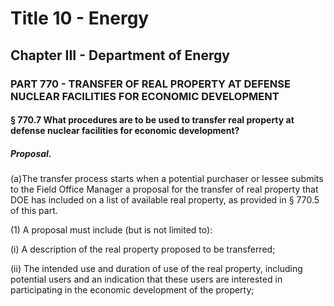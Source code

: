 
# Title 10 - Energy
## Chapter III - Department of Energy
### PART 770 - TRANSFER OF REAL PROPERTY AT DEFENSE NUCLEAR FACILITIES FOR ECONOMIC DEVELOPMENT
#### § 770.7 What procedures are to be used to transfer real property at defense nuclear facilities for economic development?
##### Proposal.

(a)The transfer process starts when a potential purchaser or lessee submits to the Field Office Manager a proposal for the transfer of real property that DOE has included on a list of available real property, as provided in § 770.5 of this part.

(1) A proposal must include (but is not limited to):

(i) A description of the real property proposed to be transferred;

(ii) The intended use and duration of use of the real property, including potential users and an indication that these users are interested in participating in the economic development of the property;
